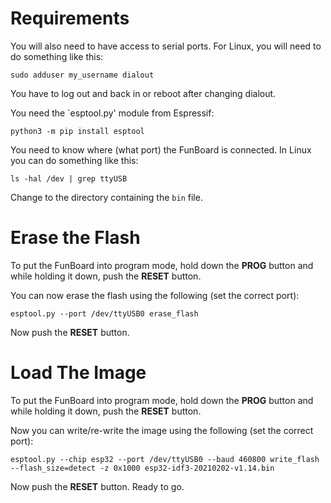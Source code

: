 # Requirements

You will also need to have access to serial ports. For Linux, you will need to do something like this:
```
sudo adduser my_username dialout
```
You have to log out and back in or reboot after changing dialout.

You need the `esptool.py' module from Espressif:

```
python3 -m pip install esptool
```

You need to know where (what port) the FunBoard is connected. In Linux you can do something like this:
```
ls -hal /dev | grep ttyUSB
```

Change to the directory containing the `bin` file.

# Erase the Flash

To put the FunBoard into program mode, hold down the **PROG** button and while holding it down, push the **RESET** button.

You can now erase the flash using the following (set the correct port):
```
esptool.py --port /dev/ttyUSB0 erase_flash
```

Now push the **RESET** button.

# Load The Image

To put the FunBoard into program mode, hold down the **PROG** button and while holding it down, push the **RESET** button. 

Now you can write/re-write the image using the following (set the correct port):
```
esptool.py --chip esp32 --port /dev/ttyUSB0 --baud 460800 write_flash --flash_size=detect -z 0x1000 esp32-idf3-20210202-v1.14.bin
```
Now push the **RESET** button. Ready to go.




